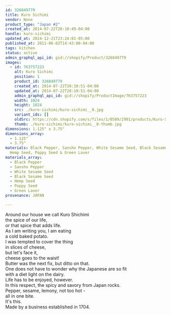```yaml
---
id: 326849779
title: Kuro Sichimi
vendor: None
product_type: "Japan #2"
created_at: 2014-07-22T20:10:49-04:00
handle: kuro-sichimi
updated_at: 2024-12-21T23:24:01-05:00
published_at: 2011-06-02T14:43:00-04:00
tags: kitchen
status: active
admin_graphql_api_id: gid://shopify/Product/326849779
images:
  - id: 763757223
    alt: Kuro Sichimi
    position: 1
    product_id: 326849779
    created_at: 2014-07-22T20:10:51-04:00
    updated_at: 2014-07-22T20:10:51-04:00
    admin_graphql_api_id: gid://shopify/ProductImage/763757223
    width: 1024
    height: 1024
    src: ./kuro-sichimi/kuro-sichimi__0.jpg
    variant_ids: []
    oldSrc: https://cdn.shopify.com/s/files/1/0589/2901/products/Kuro-Sichimi_1.jpeg?v=1406074251
    thumb: ./kuro-sichimi/kuro-sichimi__0-thumb.jpg
dimensions: 1.125" x 3.75"
dimensions_array:
  - 1.125"
  - 3.75"
materials: Black Pepper, Sansho Pepper, White Sesame Seed, Black Sesame Seed,
  Hemp Seed, Poppy Seed & Green Laver
materials_array:
  - Black Pepper
  - Sansho Pepper
  - White Sesame Seed
  - Black Sesame Seed
  - Hemp Seed
  - Poppy Seed
  - Green Laver
provenance: JAPAN

---
```


Around our house we call Kuro Shichimi  
the spice of our life,  
or that spice that adds life.  
As I am writing you, I am eating  
a cold baked potato.  
I was tempted to cover the thing  
in slices of cheese,  
but let's face it,  
cheese goes to the waist!  
Butter was the next fix, but ditto on that.  
One does not have to wonder why the Japanese are so fit  
with a diet light on the dairy.  
Life has to be enjoyed, however.  
In this respect, the spicy and savory from Japan rocks.  
Pepper, sesame, lemony, not too hot -  
all in one bite.  
It's this.  
Made by a business established in 1704.